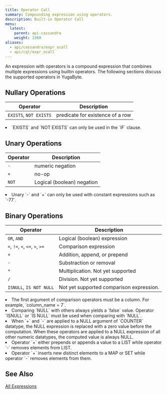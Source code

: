 ```yaml
---
title: Operator Call
summary: Compounding expression using operators.
description: Built-in Operator Call
menu:
  latest:
    parent: api-cassandra
    weight: 1360
aliases:
  - api/cassandra/expr_ocall
  - api/cql/expr_ocall
---
```


An expression with operators is a compound expression that combines multiple expressions using builtin operators. The following sections discuss the supported operators in YugaByte.

## Nullary Operations

| Operator | Description |
|----------|-------------|
| `EXISTS`, `NOT EXISTS` | predicate for existence of a row |

<li> `EXISTS` and `NOT EXISTS` can only be used in the `IF` clause.

## Unary Operations

| Operator | Description |
|----------|-------------|
| `-` | numeric negation |
| `+` | no-op |
| `NOT` | Logical (boolean) negation |

<li> Unary `-` and `+` can only be used with constant expressions such as `-77`.

## Binary Operations

| Operator | Description |
|----------|-------------|
| `OR`, `AND`| Logical (boolean) expression |
| `=`, `!=`, `<`, `<=`, `>`, `>=` | Comparison expression |
| `+` | Addition, append, or prepend |
| `-` | Substraction or removal |
| `*` | Multiplication. Not yet supported |
| `/` | Division. Not yet supported |
| `ISNULL`, `IS NOT NULL` | Not yet supported comparison expression. |

<li>The first argument of comparison operators must be a column. For example, `column_name = 7`.</li>
<li>Comparing `NULL` with others always yields a `false` value. Operator `ISNULL` or `IS NULL` must be used when comparing with `NULL`.</li>
<li>When `+` and `-` are applied to a NULL argument of `COUNTER` datatype, the NULL expression is replaced with a zero value before the computation. When these operators are applied to a NULL expression of all other numeric datatypes, the computed value is always NULL.</li>
<li>Operator `+` either prepends or appends a value to a LIST while operator `-` removes elements from LIST.</li>
<li>Operator `+` inserts new distinct elements to a MAP or SET while operator `-` removes elements from them.</li>

## See Also
[All Expressions](..#expressions)
